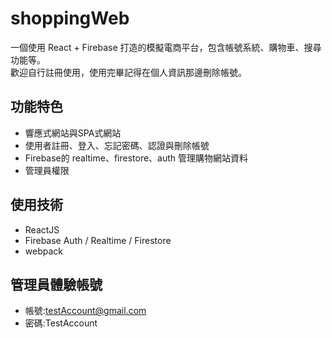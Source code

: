# shoppingWeb
一個使用 React + Firebase 打造的模擬電商平台，包含帳號系統、購物車、搜尋功能等。<br>
歡迎自行註冊使用，使用完畢記得在個人資訊那邊刪除帳號。

## 功能特色
- 響應式網站與SPA式網站
- 使用者註冊、登入、忘記密碼、認證與刪除帳號
- Firebase的 realtime、firestore、auth 管理購物網站資料
- 管理員權限

## 使用技術
- ReactJS
- Firebase Auth / Realtime / Firestore
- webpack

## 管理員體驗帳號
- 帳號:testAccount@gmail.com
- 密碼:TestAccount

